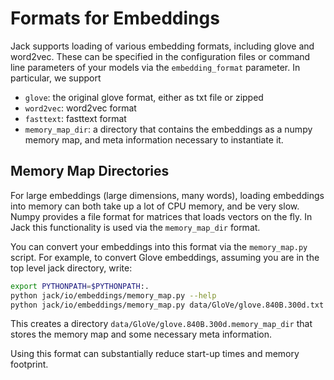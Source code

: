 # Formats for Embeddings

Jack supports loading of various embedding formats, including glove and word2vec. These can be specified in the 
configuration files or command line parameters of your models via the `embedding_format` parameter. In particular,
we support

* `glove`: the original glove format, either as txt file or zipped
* `word2vec`: word2vec format
* `fasttext`: fasttext format
* `memory_map_dir`: a directory that contains the embeddings as a numpy memory map, and meta information necessary to
instantiate it. 

## Memory Map Directories
For large embeddings (large dimensions, many words), loading embeddings into memory can both take up a lot of 
CPU memory, and be very slow. Numpy provides a file format for matrices that loads vectors on the fly. In Jack
this functionality is used via the `memory_map_dir` format. 

You can convert your embeddings into this format via the `memory_map.py` script. For example, to convert Glove embeddings,
assuming you are in the top level jack directory, write:

```bash
export PYTHONPATH=$PYTHONPATH:.
python jack/io/embeddings/memory_map.py --help
python jack/io/embeddings/memory_map.py data/GloVe/glove.840B.300d.txt data/GloVe/glove.840B.300d.memory_map_dir
```

This creates a directory `data/GloVe/glove.840B.300d.memory_map_dir` that stores the memory map and some necessary
meta information.

Using this format can substantially reduce start-up times and memory footprint.

